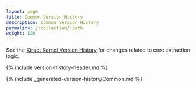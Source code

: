 ```yaml
---
layout: page
title: Common Version History
description: Common Version History
permalink: /:collection/:path
weight: 120
---
```


See the [Xtract Kernel Version History](./xtract-kernel-version-history) for changes related to core extraction logic.

{% include version-history-header.md %}

{% include _generated-version-history/Common.md %}